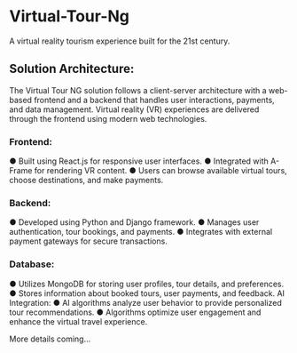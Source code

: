 # Virtual-Tour-Ng
A virtual reality tourism experience built for the 21st century.

## Solution Architecture:

The Virtual Tour NG solution follows a client-server architecture with a web-based frontend and
a backend that handles user interactions, payments, and data management. Virtual reality (VR)
experiences are delivered through the frontend using modern web technologies.

### Frontend:

● Built using React.js for responsive user interfaces.
● Integrated with A-Frame for rendering VR content.
● Users can browse available virtual tours, choose destinations, and make payments.

### Backend:

● Developed using Python and Django framework.
● Manages user authentication, tour bookings, and payments.
● Integrates with external payment gateways for secure transactions.

### Database:

● Utilizes MongoDB for storing user profiles, tour details, and preferences.
● Stores information about booked tours, user payments, and feedback.
AI Integration:
● AI algorithms analyze user behavior to provide personalized tour
recommendations.
● Algorithms optimize user engagement and enhance the virtual travel experience.

More details coming...
